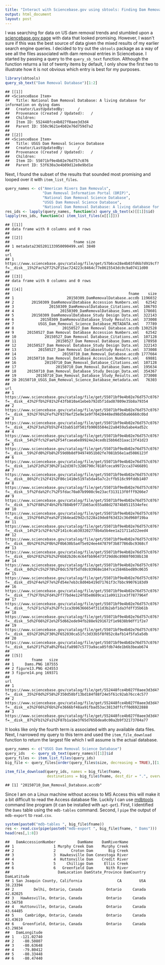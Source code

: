 ```yaml
---
title: "Interact with Sciencebase.gov using sbtools: Finding Dam Removal Data"
output: html_document
layout: post
---
```


I was searching for data on US dam removal trends and stumbled upon a [sciencebase.gov page](https://www.sciencebase.gov/catalog/item/55071bf9e4b02e76d757c076) with data that looked promising. However, I wasn't sure if this was the best source of data given the mixed results of my earlier search engine queries. I decided to try out the `sbtools` package as a way of see all the files associated with dam removal entries in Sciencebase. I started by passing a query to the `query_sb_text` function. Although the function returns a list of twenty items by default, I only show the first two to illustrate how it is not obvious which entry is best for my purposes.

``` r
library(sbtools)
query_sb_text("Dam Removal Database")[1:2]
```

    ## [[1]]
    ## <ScienceBase Item> 
    ##   Title: National Dam Removal Database: A living database for information on dying dams
    ##   Creator/LastUpdatedBy:      / 
    ##   Provenance (Created / Updated):   / 
    ##   Children: 
    ##   Item ID: 552448fce4b027f0aee3d3d4
    ##   Parent ID: 550c9621e4b02e76d759d7a2
    ## 
    ## [[2]]
    ## <ScienceBase Item> 
    ##   Title: USGS Dam Removal Science Database
    ##   Creator/LastUpdatedBy:      / 
    ##   Provenance (Created / Updated):   / 
    ##   Children: 
    ##   Item ID: 55071bf9e4b02e76d757c076
    ##   Parent ID: 53f630a3e4b09d12e0e9bd1e

Next, I found the subset of the results that sounded most promising and looped over it with `item_list_files`.

``` r
query_names <- c("American Rivers Dam Removals",
                 "Dam Removal Information Portal (DRIP)",
                 "National Dam Removal Science Database",
                 "USGS Dam Removal Science Database",
                 "National Dam Removal Database: A living database for information on dying dams")
res_ids <- lapply(query_names, function(x) query_sb_text(x)[[1]]$id)
lapply(res_ids, function(x) item_list_files(x[[1]]))
```

    ## [[1]]
    ## data frame with 0 columns and 0 rows
    ## 
    ## [[2]]
    ##                             fname size
    ## 1 metadata2365201133950090499.xml 3840
    ##                                                                                                                                       url
    ## 1 https://www.sciencebase.gov/catalog/file/get/57b6ce28e4b03fd6b7d919cf?f=__disk__15%2Fac%2F72%2F15ac724223c8464c77e8615543dc0c9a07411d00
    ## 
    ## [[3]]
    ## data frame with 0 columns and 0 rows
    ## 
    ## [[4]]
    ##                                                      fname    size
    ## 1                        20150309_DamRemovalDatabase.accdb 1196032
    ## 2        20150309_DamRemovalDatabase_Accession Numbers.xml   62542
    ## 3                20150309_DamRemovalDatabase_Citations.xml  106793
    ## 4                     20150309_DamRemovalDatabase_Dams.xml  178601
    ## 5        20150309_DamRemovalDatabase_Study Design Data.xml  322143
    ## 6            20150309_DamRemovalDatabase_Study Results.xml  373008
    ## 7           USGS_Dam_Removal_Science_Database_METADATA.xml   77789
    ## 8                      20150527_Dam Removal Database.accdb 1302528
    ## 9      20150527_Dam Removal Database_Accession Numbers.xml   62542
    ## 10             20150527_Dam Removal Database_Citations.xml  107128
    ## 11                  20150527_Dam Removal Database_Dams.xml  178958
    ## 12     20150527_Dam Removal Database_Study Design Data.xml  322143
    ## 13          20150527_Dam Removal DatabaseStudy Results.xml  373008
    ## 14                     20150710_Dam_Removal_Database.accdb 1777664
    ## 15     20150710_Dam_Removal_Database_Accession_Numbers.xml   69881
    ## 16             20150710_Dam_Removal_Database_Citations.xml  107128
    ## 17                  20150710_Dam_Removal_Database_Dams.xml  195634
    ## 18     20150710_Dam_Removal_Database_Study_Design_Data.xml  354367
    ## 19         20150710_Dam_Removal_Database_Study_Results.xml  373008
    ## 20 20150710_USGS_Dam_Removal_Science_Database_metadata.xml   76303
    ##                                                                                                                                        url
    ## 1  https://www.sciencebase.gov/catalog/file/get/55071bf9e4b02e76d757c076?f=__disk__43%2Ffb%2F81%2F43fb810a41ebeb792d5f1dad87809e35b8a79354
    ## 2  https://www.sciencebase.gov/catalog/file/get/55071bf9e4b02e76d757c076?f=__disk__93%2F76%2Fef%2F9376ef25e9e1e9f70420448ed98d50a66660c0bd
    ## 3  https://www.sciencebase.gov/catalog/file/get/55071bf9e4b02e76d757c076?f=__disk__43%2F3a%2Fb5%2F433ab51df501fb9065584e22a8459a5abe4ad52c
    ## 4  https://www.sciencebase.gov/catalog/file/get/55071bf9e4b02e76d757c076?f=__disk__54%2Ffc%2Fae%2F54fcaea6e89924e24cedb15bb6d31aac13f41d23
    ## 5  https://www.sciencebase.gov/catalog/file/get/55071bf9e4b02e76d757c076?f=__disk__59%2Fd0%2Fb8%2F59d0b8df94974951b02fe7081b56e1ad5086123f
    ## 6  https://www.sciencebase.gov/catalog/file/get/55071bf9e4b02e76d757c076?f=__disk__1a%2F2d%2F30%2F1a2d307c3286790c7818fceca9972cca37466891
    ## 7  https://www.sciencebase.gov/catalog/file/get/55071bf9e4b02e76d757c076?f=__disk__86%2Fc1%2F41%2F86c1410e5197a5da45a7c2cffb516c99fddb1407
    ## 8  https://www.sciencebase.gov/catalog/file/get/55071bf9e4b02e76d757c076?f=__disk__5f%2Fda%2Fc7%2F5fdac70a07b9908c9e23acf313113f0fff9266e7
    ## 9  https://www.sciencebase.gov/catalog/file/get/55071bf9e4b02e76d757c076?f=__disk__b7%2F88%2F4b%2Fb7884b9f771b65ac655a88d27874b8511534efec
    ## 10 https://www.sciencebase.gov/catalog/file/get/55071bf9e4b02e76d757c076?f=__disk__15%2F64%2Fea%2F1564ead29d2c5228a19de8f63d32c36d960f19ba
    ## 11 https://www.sciencebase.gov/catalog/file/get/55071bf9e4b02e76d757c076?f=__disk__14%2F1c%2F4c%2F141c4cab303202778b4a5b4ee1a21711a522eed4
    ## 12 https://www.sciencebase.gov/catalog/file/get/55071bf9e4b02e76d757c076?f=__disk__0b%2F63%2F0b%2F0b630b5a4f5e924ee447879f3b87786dbc9368cf
    ## 13 https://www.sciencebase.gov/catalog/file/get/55071bf9e4b02e76d757c076?f=__disk__6b%2F82%2Fb2%2F6b82b20c4c64fbb96473f29dd6c8988f0038b138
    ## 14 https://www.sciencebase.gov/catalog/file/get/55071bf9e4b02e76d757c076?f=__disk__0d%2Fc5%2F78%2F0dc578f5dfd8c03968e1847ce15846bed89c0635
    ## 15 https://www.sciencebase.gov/catalog/file/get/55071bf9e4b02e76d757c076?f=__disk__d5%2F4e%2F7e%2Fd54e7eb3c8d04b419d71761f3c7bbc99076183d9
    ## 16 https://www.sciencebase.gov/catalog/file/get/55071bf9e4b02e76d757c076?f=__disk__f7%2F7b%2Fd4%2Ff77bd4e124f85e8689ca11a99112ce3f7877964f
    ## 17 https://www.sciencebase.gov/catalog/file/get/55071bf9e4b02e76d757c076?f=__disk__fc%2F1c%2Fa3%2Ffc1ca3b96366654f311d3b2abf1da3fdff35b61b
    ## 18 https://www.sciencebase.gov/catalog/file/get/55071bf9e4b02e76d757c076?f=__disk__5d%2F66%2F2e%2F5d662ede94fb288e9291672f1e9838b9dff1f2e7
    ## 19 https://www.sciencebase.gov/catalog/file/get/55071bf9e4b02e76d757c076?f=__disk__65%2F20%2F30%2F652030ca51fc3d33b5f8f052c8afb14f5fa5a5db
    ## 20 https://www.sciencebase.gov/catalog/file/get/55071bf9e4b02e76d757c076?f=__disk__6a%2F1f%2Fa8%2F6a1fa8987c5773a9aca05fdb74de1b6b3beab674
    ## 
    ## [[5]]
    ##          fname   size
    ## 1     Dams.PNG 187555
    ## 2 figure13.PNG 424553
    ## 3 figure14.png 169371
    ##                                                                                                                                       url
    ## 1 https://www.sciencebase.gov/catalog/file/get/552448fce4b027f0aee3d3d4?f=__disk__35%2F0d%2F58%2F350d58bf13bd184f88f24e5f61c92ab76cc4c577
    ## 2 https://www.sciencebase.gov/catalog/file/get/552448fce4b027f0aee3d3d4?f=__disk__e3%2F66%2F6b%2Fe3666bf48aa91fbad53ac3813dffcff0d6922888
    ## 3 https://www.sciencebase.gov/catalog/file/get/552448fce4b027f0aee3d3d4?f=__disk__87%2Fb1%2Fa1%2F87b1a16e3f65d765bdea0c00a2b9f32173704a77

It looks like only the fourth term is associated with any available data files. Next, I narrowed my query to this term and used the `item_file_download` function to return the largest file which I will assume is the actual database.

``` r
query_names <- c("USGS Dam Removal Science Database")
query_ids   <- query_sb_text(query_names)[[1]]$id
query_files <- item_list_files(query_ids)
big_file <- query_files[order(query_files$size, decreasing = TRUE),][1,]

item_file_download(query_ids, names = big_file$fname,
                   destinations = big_file$fname, dest_dir = ".", overwrite_file = TRUE)
```

    ## [1] "20150710_Dam_Removal_Database.accdb"

Since I am on a Linux machine without access to MS Access this will make it a bit difficult to read the Access database file. Luckily I can use [mdbtools](https://github.com/brianb/mdbtools) command line program (it can be installed with `apt-get`). First, I identified the `Dams` table using the `mdb-tables` command. Second, I `pipe` the output of `mdb-export` to `read.csv`.

``` r
system(paste0("mdb-tables ", big_file$fname))
res <- read.csv(pipe(paste0("mdb-export ", big_file$fname, " Dams")))
head(res[,1:8])
```

    ##   DamAccessionNumber          DamName    DamRiverName
    ## 1                  1 Murphy Creek Dam    Murphy Creek
    ## 2                  2       Croton Dam       Big Creek
    ## 3                  3  Hawkesville Dam Conestoga River
    ## 4                  4  Huttonville Dam    Credit River
    ## 5                  5     Chilligo Dam     Ellis Creek
    ## 6                  6   Greenfield Dam      Nith River
    ##                      DamLocation DamState_Province DamCountry DamLatitude
    ## 1 San Joaquin County, California                CA        USA    38.23394
    ## 2         Delhi, Ontario, Canada           Ontario     Canada    42.82025
    ## 3   Hawkesville, Ontario, Canada           Ontario     Canada    43.56758
    ## 4   Huttonville, Ontario, Canada           Ontario     Canada    43.64485
    ## 5     Cambridge, Ontario, Canada           Ontario     Canada    43.43619
    ## 6    Greenfield, Ontario, Canada           Ontario     Canada    43.29834
    ##   DamLongitude
    ## 1   -121.02740
    ## 2    -80.50807
    ## 3    -80.63648
    ## 4    -79.80412
    ## 5    -80.33448
    ## 6    -80.47440
